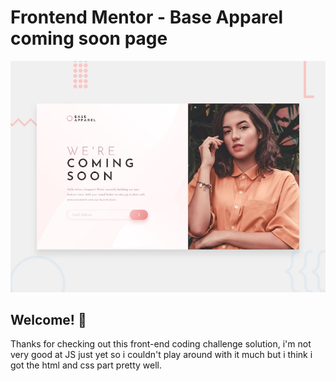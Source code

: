 # Frontend Mentor - Base Apparel coming soon page

![Design preview for the Base Apparel coming soon page coding challenge](./design/desktop-preview.jpg)

## Welcome! 👋

Thanks for checking out this front-end coding challenge solution, i'm not very good at JS just yet so i couldn't play around with it much but i think i got the html and css part pretty well.
 
